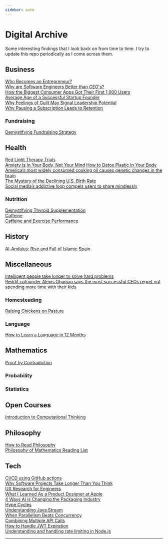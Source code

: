 ```yaml
---
sidebar: auto
---
```


# Digital Archive

Some interesting findings that I look back on from time to time. I try to update this repo periodically as I come across them. 

## Business
<a href="https://www.generalist.com/briefing/who-becomes-an-entrepreneur?utm_source=pocket_saves">Who Becomes an Entrepreneur?</a></br>
<a href="https://iism.org/article/so-why-are-software-engineers-better-ceos-60?utm_source=pocket_mylist">Why are Software Engineers Better than CEO's?</a></br>
<a href="https://www.lennysnewsletter.com/p/how-the-biggest-consumer-apps-got?utm_source=pocket_mylist">How the Biggest Consumer Apps Got Their First 1,000 Users</a></br>
<a href="https://hbr.org/2018/07/research-the-average-age-of-a-successful-startup-founder-is-45?utm_source=pocket_mylist">Average Age of a Successful Startup Founder</a></br>
<a href="https://www.gsb.stanford.edu/insights/why-feelings-guilt-may-signal-leadership-potential">Why Feelings of Guilt May Signal Leadership Potential</a></br>
<a href="https://recurly.com/blog/why-pausing-a-subscription-can-be-a-powerful-retention-tactic/?utm_source=pocket_saves">Why Pausing a Subscription Leads to Retention</a></br>

### Fundraising
<a href="https://toucantech.com/news/fundraising-ideas/203/203-Demystifying-fundraising-strategy-The-round-up">Demystifying Fundraising Strategy</a></br>

## Health
<a href="https://heliotherapy.institute/red-light-therapy-trials/?utm_source=pocket_mylist">Red Light Therapy Trials</a></br>
<a href="https://elemental.medium.com/anxiety-is-in-your-body-not-your-mind-93031abd14eb">Anxiety Is In Your Body, Not Your Mind</a>
<a href="https://www.consultantnutritionist.com/herbal-medicine/108-how-to-detox-plastic-particles-that-are-in-everyones-body.html?utm_source=pocket_saves">How to Detox Plastic In Your Body</a></br>
<a href="https://www.universityofcalifornia.edu/news/americas-most-widely-consumed-cooking-oil-causes-genetic-changes-brain?utm_source=pocket_saves">America’s most widely consumed cooking oil causes genetic changes in the brain</a></br>
<a href="https://econofact.org/the-mystery-of-the-declining-u-s-birth-rate?utm_source=pocket_saves">The Mystery of the Declining U.S. Birth Rate</a></br>
<a href="https://dornsife.usc.edu/news/stories/social-media-addiction-share-mindlessly/?utm_source=pocket_saves">Social media’s addictive loop compels users to share mindlessly</a></br>

### Nutrition
<a href="https://dannyroddy.substack.com/p/demystifying-thyroid-supplementation?utm_source=pocket_mylist">Demystifying Thyroid Supplementation</a></br>
<a href="http://raypeat.com/articles/articles/caffeine.shtml?utm_source=pocket_mylist">Caffeine</a></br>
<a href="https://grapplinglane.substack.com/p/gl-9-caffeine-and-exercise-performance">Caffeine and Exercise Performance</a></br>

## History

<a href="https://www.spainthenandnow.com/spanish-history/al-andalus-rise-and-fall-of-islamic-spain?utm_source=pocket_saves">Al-Andalus: Rise and Fall of Islamic Spain</a></br>

## Miscellaneous
<a href="https://bigthink.com/neuropsych/intelligent-people-slower-solve-hard-problems/?utm_source=pocket_saves">Intelligent people take longer to solve hard problems</a></br>
<a href="https://www.businessinsider.com/reddit-cofounder-alexis-ohanian-on-ceo-regrets-missing-family-time-2023-8?utm_source=pocket_saves">Reddit cofounder Alexis Ohanian says the most successful CEOs regret not spending more time with their kids</a></br>

### Homesteading
<a href="https://farminence.com/raising-chickens-on-pasture/">Raising Chickens on Pasture</a></br>

### Language
<a href="https://runwes.com/2020/02/11/howilearnedfrench.html?utm_source=pocket_mylist">How to Learn a Language in 12 Months</a>

## Mathematics
<a href="https://en.wikipedia.org/wiki/Proof_by_contradiction">Proof by Contradiction</a></br>

### Probability
### Statistics

## Open Courses
<a href="https://computationalthinking.mit.edu/Spring21/">Introduction to Computational Thinking</a></br>

## Philosophy
<a href="https://psyche.co/guides/how-to-read-philosophy-with-an-adversarial-approach?utm_source=pocket_mylist">How to Read Philosophy</a></br>
<a href="https://www.logicmatters.net/2020/11/16/philosophy-of-mathematics-a-reading-list/?utm_source=pocket_mylist">Philosophy of Mathematics Reading List</a></br>
<a href="https://dvassallo.medium.com/only-intrinsic-motivation-lasts-92c0497cf97c"></a>

## Tech
<a href="https://github.blog/2022-02-02-build-ci-cd-pipeline-github-actions-four-steps/?utm_source=pocket_mylist">CI/CD using GitHub actions</a></br>
<a href="https://erikbern.com/2019/04/15/why-software-projects-take-longer-than-you-think-a-statistical-model.html?utm_source=pocket_mylist">Why Software Projects Take Longer Than You Think</a></br>
<a href="https://askwhy.substack.com/p/ux-research-for-engineers">UX Research for Engineers</a></br>
<a href="https://medium.com/@pachecoandrea/what-i-learned-as-a-product-designer-at-apple-35341d9ced8a">What I Learned As a Product Designer at Apple</a></br>
<a href="https://www.monolithai.com/blog/4-ways-ai-is-changing-the-packaging-industry?utm_source=pocket_saves">4 Ways AI is Changing the Packaging Industry</a></br>
<a href="https://www.bitecode.dev/p/hype-cycles?utm_source=pocket_saves">Hype Cycles</a></br>
<a href="https://medium.com/swlh/understanding-java-streams-e0f2df12441f#:~:text=Java%20Streams%20are%20basically%20a,gets%20applied%20to%20our%20sequence.">Understanding Java Stream</a></br>
<a href="https://betterprogramming.pub/when-parallelism-beats-concurrency-5f52d7012944">When Parallelism Beats Concurrency</a></br>
<a href="https://medium.com/swlh/combining-multiple-api-calls-with-completablefuture-1d9d27e03bec">Combining Multiple API Calls</a></br>
<a href="https://gist.github.com/soulmachine/b368ce7292ddd7f91c15accccc02b8df?utm_source=pocket_saves">How to Handle JWT Expiration</a></br>
<a href="https://blog.logrocket.com/rate-limiting-node-js/?utm_source=pocket_saves">Understanding and handling rate limiting in Node.js</a></br>


---

<section-contents />
